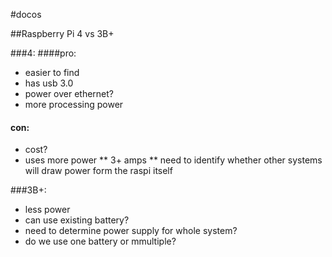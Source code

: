 #docos

##Raspberry Pi 4 vs 3B+

###4:
####pro:
* easier to find
* has usb 3.0
* power over ethernet?
* more processing power
#### con: 
* cost?
* uses more power
** 3+ amps
** need to identify whether other systems will draw power form the raspi itself

###3B+:
* less power
* can use existing battery?
* need to determine power supply for whole system? 
* do we use one battery or mmultiple?
